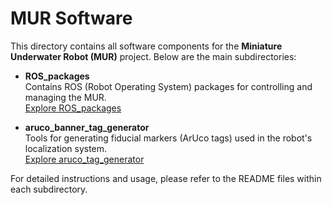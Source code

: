 # MUR Software

This directory contains all software components for the **Miniature Underwater Robot (MUR)** project. Below are the main subdirectories:

- **ROS_packages**  
  Contains ROS (Robot Operating System) packages for controlling and managing the MUR.  
  [Explore ROS_packages](ROS_packages/README.md)

- **aruco_banner_tag_generator**  
  Tools for generating fiducial markers (ArUco tags) used in the robot's localization system.  
  [Explore aruco_tag_generator](aruco_banner_tag_generator/README.md)

For detailed instructions and usage, please refer to the README files within each subdirectory.